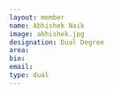 ```yaml
---
layout: member
name: Abhishek Naik
image: abhishek.jpg
designation: Dual Degree
area:
bio:
email:
type: dual
---
```


